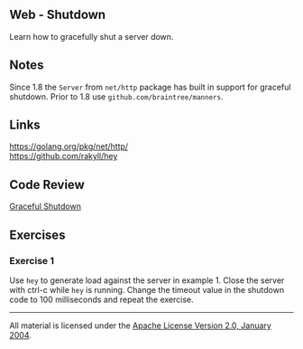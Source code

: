## Web - Shutdown

Learn how to gracefully shut a server down.

## Notes

Since 1.8 the `Server` from `net/http` package has built in support for graceful shutdown. Prior to 1.8 use `github.com/braintree/manners`.

## Links

https://golang.org/pkg/net/http/  
https://github.com/rakyll/hey  

## Code Review

[Graceful Shutdown](example1/main.go)  

## Exercises

### Exercise 1

Use `hey` to generate load against the server in example 1. Close the server with ctrl-c while `hey` is running. Change the timeout value in the shutdown code to 100 milliseconds and repeat the exercise.
___
All material is licensed under the [Apache License Version 2.0, January 2004](http://www.apache.org/licenses/LICENSE-2.0).
